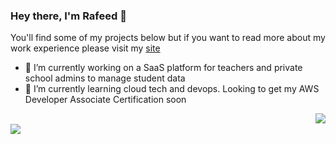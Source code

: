 ### Hey there, I'm Rafeed 👋

You'll find some of my projects below but if you want to read more about my work experience please visit my [site](https://rafeed.super.site/)

- 🔭 I’m currently working on a SaaS platform for teachers and private school admins to manage student data
- 🌱 I’m currently learning cloud tech and devops. Looking to get my AWS Developer Associate Certification soon

<a href="https://github.com/anuraghazra/github-readme-stats">
  <img align="right" src="https://github-readme-stats.vercel.app/api/top-langs/?username=rafeedm" />
</a>
</br>
<a href="https://github.com/anuraghazra/github-readme-stats">
  <img align="left" src="https://github-readme-stats.vercel.app/api?username=rafeedm&count_private=true&show_icons=true" />
</a>

<!--
[![Top Langs](https://github-readme-stats.vercel.app/api/top-langs/?username=rafeedm)](https://github.com/anuraghazra/github-readme-stats)
[![Anurag's GitHub stats](https://github-readme-stats.vercel.app/api?username=rafeedm&count_private=true&show_icons=true)](https://github.com/anuraghazra/github-readme-stats)


**rafeedm/rafeedm** is a ✨ _special_ ✨ repository because its `README.md` (this file) appears on your GitHub profile.

Here are some ideas to get you started:

- 🔭 I’m currently working on ...
- 🌱 I’m currently learning ...
- 👯 I’m looking to collaborate on ...
- 🤔 I’m looking for help with ...
- 💬 Ask me about ...
- 📫 How to reach me: ...
- 😄 Pronouns: ...
- ⚡ Fun fact: ...
-->

